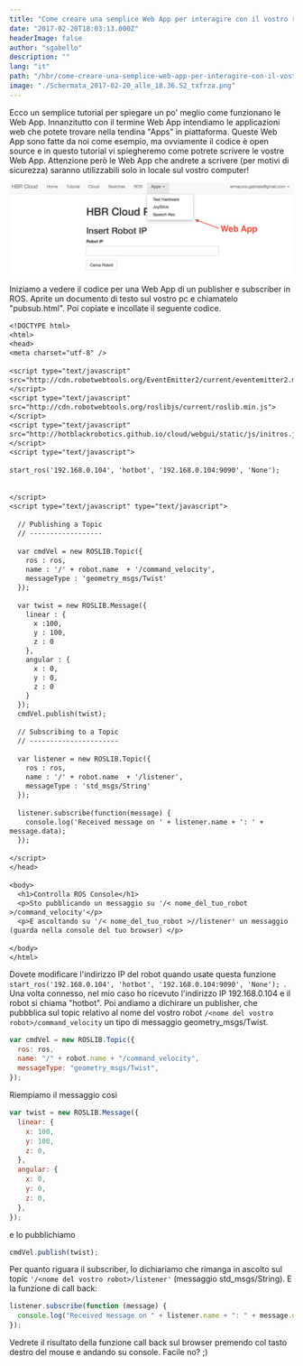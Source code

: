 ```yaml
---
title: "Come creare una semplice Web App per interagire con il vostro robot"
date: "2017-02-20T18:03:13.000Z"
headerImage: false
author: "sgabello"
description: ""
lang: "it"
path: "/hbr/come-creare-una-semplice-web-app-per-interagire-con-il-vostro-robot/"
image: "./Schermata_2017-02-20_alle_18.36.52_txfrza.png"
---
```


Ecco un semplice tutorial per spiegare un po' meglio come funzionano le Web App. Innanzitutto con il termine Web App intendiamo le applicazioni web che potete trovare nella tendina "Apps" in piattaforma. Queste Web App sono fatte da noi come esempio, ma ovviamente il codice è open source e in questo tutorial vi spiegheremo come potrete scrivere le vostre Web App. Attenzione però le Web App che andrete a scrivere (per motivi di sicurezza) saranno utilizzabili solo in locale sul vostro computer!

![](./Schermata_2017-02-20_alle_18.36.52_txfrza.png)

Iniziamo a vedere il codice per una Web App di un publisher e subscriber in ROS. Aprite un documento di testo sul vostro pc e chiamatelo "pubsub.html". Poi copiate e incollate il seguente codice.

```
<!DOCTYPE html>
<html>
<head>
<meta charset="utf-8" />

<script type="text/javascript" src="http://cdn.robotwebtools.org/EventEmitter2/current/eventemitter2.min.js"></script>
<script type="text/javascript" src="http://cdn.robotwebtools.org/roslibjs/current/roslib.min.js"></script>
<script type="text/javascript" src="http://hotblackrobotics.github.io/cloud/webgui/static/js/initros.js"></script>
<script type="text/javascript">

start_ros('192.168.0.104', 'hotbot', '192.168.0.104:9090', 'None');


</script>
<script type="text/javascript" type="text/javascript">

  // Publishing a Topic
  // ------------------

  var cmdVel = new ROSLIB.Topic({
    ros : ros,
    name : '/' + robot.name  + '/command_velocity',
    messageType : 'geometry_msgs/Twist'
  });

  var twist = new ROSLIB.Message({
    linear : {
      x :100,
      y : 100,
      z : 0
    },
    angular : {
      x : 0,
      y : 0,
      z : 0
    }
  });
  cmdVel.publish(twist);

  // Subscribing to a Topic
  // ----------------------

  var listener = new ROSLIB.Topic({
    ros : ros,
    name : '/' + robot.name  + '/listener',
    messageType : 'std_msgs/String'
  });

  listener.subscribe(function(message) {
    console.log('Received message on ' + listener.name + ': ' + message.data);
  });

</script>
</head>

<body>
  <h1>Controlla ROS Console</h1>
  <p>Sto pubblicando un messaggio su '/< nome_del_tuo_robot >/command_velocity'</p>
  <p>E ascoltando su '/< nome_del_tuo_robot >//listener' un messaggio (guarda nella console del tuo browser) </p>

</body>
</html>
```

Dovete modificare l'indirizzo IP del robot quando usate questa funzione `start_ros('192.168.0.104', 'hotbot', '192.168.0.104:9090', 'None'); `.
Una volta connesso, nel mio caso ho ricevuto l'indirizzo IP 192.168.0.104 e il robot si chiama "hotbot". Poi andiamo a dichirare un publisher, che pubbblica sul topic relativo al nome del vostro robot `/<nome del vostro robot>/command_velocity` un tipo di messaggio geometry_msgs/Twist.

```javascript
var cmdVel = new ROSLIB.Topic({
  ros: ros,
  name: "/" + robot.name + "/command_velocity",
  messageType: "geometry_msgs/Twist",
});
```

Riempiamo il messaggio così

```javascript
var twist = new ROSLIB.Message({
  linear: {
    x: 100,
    y: 100,
    z: 0,
  },
  angular: {
    x: 0,
    y: 0,
    z: 0,
  },
});
```

e lo pubblichiamo

```javascript
cmdVel.publish(twist);
```

Per quanto riguara il subscriber, lo dichiariamo che rimanga in ascolto sul topic `'/<nome del vostro robot>/listener'` (messaggio std_msgs/String).
E la funzione di call back:

```javascript
listener.subscribe(function (message) {
  console.log("Received message on " + listener.name + ": " + message.data);
});
```

Vedrete il risultato della funzione call back sul browser premendo col tasto destro del mouse e andando su console.
Facile no? ;)
